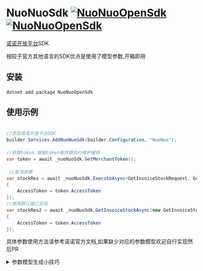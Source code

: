 # NuoNuoSdk [![NuoNuoOpenSdk](https://img.shields.io/nuget/v/NuoNuoOpenSdk.svg)](https://www.nuget.org/packages/NuoNuoOpenSdk/)[![NuoNuoOpenSdk](https://img.shields.io/nuget/dt/NuoNuoOpenSdk.svg)](https://www.nuget.org/packages/NuoNuoOpenSdk/)

[诺诺开放平台](https://open.jss.com.cn/)SDK

相较于官方其他语言的SDK优点是使用了模型参数,开箱即用

## 安装

```
dotnet add package NuoNuoOpenSdk
```

## 使用示例

``` csharp

//添加诺诺开放平台SDK
builder.Services.AddNuoNuoSdk(builder.Configuration, "NuoNuo");

//获取token,根据token有效期自行维护缓存
var token = await _nuoNuoSdk.GetMerchantToken();

 //查询余票
var stockRes = await _nuoNuoSdk.ExecuteAsync<GetInvoiceStockRequest, GetInvoiceStockResponse>(new GetInvoiceStockRequest
{
    AccessToken = token.AccessToken
});
//使用默认接口实现
var stockRes2 = await _nuoNuoSdk.GetInvoiceStockAsync(new GetInvoiceStockRequest
{
    AccessToken = token.AccessToken
});

```
具体参数使用方法请参考诺诺官方文档,如果缺少对应的参数模型欢迎自行实现然后PR

<details><summary>参数模型生成小技巧</summary>
<p>

### 使用ChatGpt帮我们完成

1. 复制文档内容使用咒语

![使用咒语](./docs/pic/ai1.png)

3. 得到结果

![得到结果](./docs/pic/ai2.png)

4. 纠正结果

![纠正结果](./docs/pic/ai3.png)

</p>
</details>



